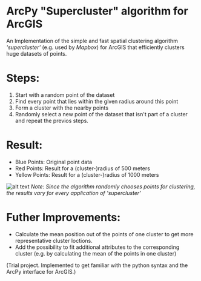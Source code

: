 # ArcPy "Supercluster" algorithm for ArcGIS
An Implementation of the simple and fast spatial clustering algorithm *'supercluster'* (e.g. used by *Mapbox*) for ArcGIS that efficiently  clusters huge datasets of points.

# Steps:<br/>
1. Start with a random point of the dataset<br/>
2. Find every point that lies within the given radius around this point<br/>
3. Form a cluster with the nearby points<br/>
4. Randomly select a new point of the dataset that isn't part of a cluster and repeat the previos steps.

# Result:<br/>
- Blue Points: Original point data<br/>
- Red Points: Result for a (cluster-)radius of 500 meters<br/>
- Yellow Points: Result for a (cluster-)radius of 1000 meters<br/>

![alt text](https://github.com/OliverHennhoefer/ArcPy_Supercluster/blob/master/supercluster_result.PNG)
*Note: Since the algorithm randomly chooses points for clustering, the results vary for every application of 'supercluster'*

# Futher Improvements:<br/>
- Calculate the mean position out of the points of one cluster to get more representative cluster loctions.
- Add the possibility to fit additional attributes to the corresponding cluster (e.g. by calculating the mean of the points in one cluster)

(Trial project. Implemented to get familiar with the python syntax and the ArcPy interface for ArcGIS.)
